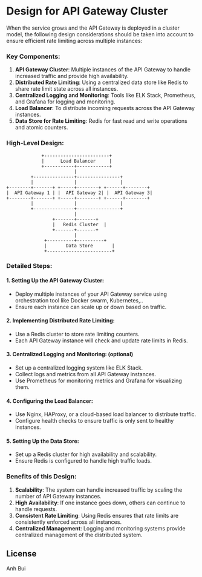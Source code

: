 
#  Design for API Gateway Cluster

When the service grows and the API Gateway is deployed in a cluster model, the following design considerations should be taken into account to ensure efficient rate limiting across multiple instances:

### Key Components:
1. **API Gateway Cluster**: Multiple instances of the API Gateway to handle increased traffic and provide high availability.
2. **Distributed Rate Limiting**: Using a centralized data store like Redis to share rate limit state across all instances.
3. **Centralized Logging and Monitoring**: Tools like ELK Stack, Prometheus, and Grafana for logging and monitoring.
4. **Load Balancer**: To distribute incoming requests across the API Gateway instances.
5. **Data Store for Rate Limiting**: Redis for fast read and write operations and atomic counters.

### High-Level Design:

```
             +------------------------+
             |      Load Balancer     |
             +-----------+------------+
                         |
         +---------------+----------------+
         |               |                |
+--------+-------+ +-----+--------+ +------+--------+
|  API Gateway 1 | |  API Gateway 2| |  API Gateway 3|
+--------+-------+ +-----+--------+ +------+--------+
         |               |                |
         +---------------+----------------+
                         |
                 +-------+-------+
                 |   Redis Cluster  |
                 +-------+-------+
                         |
              +----------+----------+
              |       Data Store       |
              +------------------------+
```

### Detailed Steps:

#### 1. Setting Up the API Gateway Cluster:
- Deploy multiple instances of your API Gateway service using orchestration tool like Docker swarm, Kubernetes,..
- Ensure each instance can scale up or down based on traffic.

#### 2. Implementing Distributed Rate Limiting:
- Use a Redis cluster to store rate limiting counters.
- Each API Gateway instance will check and update rate limits in Redis.

#### 3. Centralized Logging and Monitoring: (optional)
- Set up a centralized logging system like ELK Stack.
- Collect logs and metrics from all API Gateway instances.
- Use Prometheus for monitoring metrics and Grafana for visualizing them.

#### 4. Configuring the Load Balancer:
- Use Nginx, HAProxy, or a cloud-based load balancer to distribute traffic.
- Configure health checks to ensure traffic is only sent to healthy instances.

#### 5. Setting Up the Data Store:
- Set up a Redis cluster for high availability and scalability.
- Ensure Redis is configured to handle high traffic loads.

### Benefits of this Design:
1. **Scalability**: The system can handle increased traffic by scaling the number of API Gateway instances.
2. **High Availability**: If one instance goes down, others can continue to handle requests.
3. **Consistent Rate Limiting**: Using Redis ensures that rate limits are consistently enforced across all instances.
4. **Centralized Management**: Logging and monitoring systems provide centralized management of the distributed system.

## License

Anh Bui
